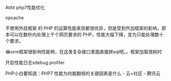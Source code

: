 Atitit php7性能优化



opcache

不使用外挂框架
的 PHP 的运算性能表现都很优异，但是受到外加框架的影响，原本可以在数秒内处理上千个网页要求的 PHP，性能大幅下降，变为只能处理数十 个要求。

😂orm框架很影响性能啊，在这类复杂接口里面直接拼sql吧。。框架加载很耗时

开启性能日志xdebug.profiler


PHP小白要知道：PHP7 性能为何能翻倍的关键因素是什么 - 云+社区 - 腾讯云
